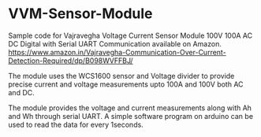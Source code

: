 # VVM-Sensor-Module
Sample code for Vajravegha Voltage Current Sensor Module 100V 100A AC DC Digital with Serial UART Communication available on Amazon. 
https://www.amazon.in/Vajravegha-Communication-Over-Current-Detection-Required/dp/B098WVFFBJ/

The module uses the WCS1600 sensor and Voltage divider to provide precise current and voltage measurements upto 100A and 100V both AC and DC.

The module provides the voltage and current measurements along with Ah and Wh through serial UART. A simple software program on arduino can be used to read the data for every 1seconds.  
